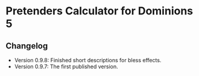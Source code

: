 # Pretenders Calculator for Dominions 5

## Changelog

- Version 0.9.8: Finished short descriptions for bless effects.
- Version 0.9.7: The first published version.